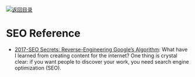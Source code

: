 [![返回目录](https://parg.co/UGo)](https://github.com/wxyyxc1992/Awesome-Links)

# SEO Reference

* [2017-SEO Secrets: Reverse-Engineering Google’s Algorithm](https://medium.freecodecamp.com/seo-secrets-reverse-engineering-googles-algorithm-92fad4f5a39): What have I learned from creating content for the internet? One thing is crystal clear: if you want people to discover your work, you need search engine optimization (SEO).
